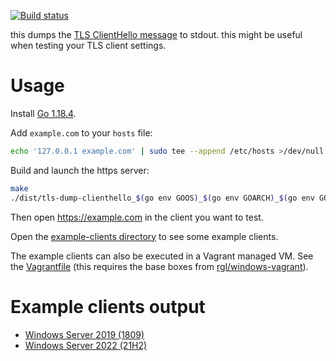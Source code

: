 [![Build status](https://github.com/rgl/tls-dump-clienthello/workflows/Build/badge.svg)](https://github.com/rgl/tls-dump-clienthello/actions?query=workflow%3ABuild)

this dumps the [TLS ClientHello message](https://tools.ietf.org/html/rfc5246#section-7.4.1.2) to stdout. this might be useful when testing your TLS client settings.

# Usage

Install [Go 1.18.4](https://go.dev/dl/).

Add `example.com` to your `hosts` file:

```bash
echo '127.0.0.1 example.com' | sudo tee --append /etc/hosts >/dev/null
```

Build and launch the https server:

```bash
make
./dist/tls-dump-clienthello_$(go env GOOS)_$(go env GOARCH)_$(go env GOAMD64)/tls-dump-clienthello
```

Then open https://example.com in the client you want to test.

Open the [example-clients directory](example-clients) to see some example clients.

The example clients can also be executed in a Vagrant managed VM. See the [Vagrantfile](Vagrantfile) (this requires the base boxes from [rgl/windows-vagrant](https://github.com/rgl/windows-vagrant)).

# Example clients output

* [Windows Server 2019 (1809)](example-clients-output-windows-server-2019-1809.md)
* [Windows Server 2022 (21H2)](example-clients-output-windows-server-2022-21h2.md)
